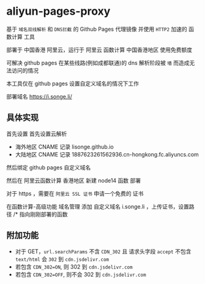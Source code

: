 <!--
 * @Date: 2021-05-17 21:49:05
 * @LastEditors: lisonge
 * @Author: lisonge
 * @LastEditTime: 2021-07-19 20:56:50
-->

# aliyun-pages-proxy

基于 `域名双线解析` 和 `DNS拦截` 的 Github Pages 代理镜像 并使用 `HTTP2` 加速的 函数计算 工具

部署于 中国香港 阿里云，运行于 阿里云 函数计算 中国香港地区 使用免费额度

可解决 github pages 在某些线路(例如成都联通)的 dns 解析阶段被 `墙` 而造成无法访问的情况

本工具仅在 github pages 设置自定义域名的情况下工作

部署域名 <https://i.songe.li/>

## 具体实现

首先设置 首先设置云解析

- 海外地区 CNAME 记录 lisonge.github.io
- 大陆地区 CNAME 记录 1887623261562936.cn-hongkong.fc.aliyuncs.com

然后绑定 github pages 自定义域名

然后在 阿里云函数计算 香港地区 新建 node14 函数 部署

对于 https ，需要在 `阿里云 SSL 证书` 申请一个免费的 证书

在函数计算-高级功能 域名管理 添加 自定义域名 i.songe.li ，上传证书，设置路径 /\* 指向刚刚部署的函数

## 附加功能

- 对于 GET，`url.searchParams` 不含 `CDN_302` 且 请求头字段 `accept` 不包含 `text/html` 会 `302` 到 `cdn.jsdelivr.com`
- 若包含 `CDN_302=ON`, 则 302 到 `cdn.jsdelivr.com`
- 若包含 `CDN_302=OFF`, 则不会 302 到 `cdn.jsdelivr.com`
